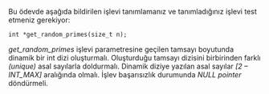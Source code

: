 Bu ödevde aşağıda bildirilen işlevi tanımlamanız ve tanımladığınız işlevi test etmeniz gerekiyor:

```
int *get_random_primes(size_t n);
```

_get_random_primes_ işlevi parametresine geçilen tamsayı boyutunda dinamik bir int dizi oluşturmalı.
Oluşturduğu tamsayı dizisini birbirinden farklı _(unique)_ asal sayılarla doldurmalı.
Dinamik diziye yazılan asal sayılar _[2 – INT_MAX]_  aralığında olmalı.
İşlev başarısızlık durumunda _NULL pointer_ döndürmeli.
